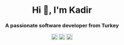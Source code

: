 <h1 align="center">Hi 👋, I'm Kadir</h1>
<h3 align="center">A passionate software developer from Turkey</h3>

<p align="center">
<a href="https://twitter.com/akadir_dev" target="blank"><img align="center" src="https://cdn.jsdelivr.net/npm/simple-icons@3.0.1/icons/twitter.svg" alt="akadir_dev" height="20" width="20" /></a>
<a href="https://linkedin.com/in/akarakoc" target="blank"><img align="center" src="https://cdn.jsdelivr.net/npm/simple-icons@3.0.1/icons/linkedin.svg" alt="akarakoc" height="20" width="20" /></a>
<a href="https://stackoverflow.com/users/2183174" target="blank"><img align="center" src="https://cdn.jsdelivr.net/npm/simple-icons@3.0.1/icons/stackoverflow.svg" alt="users/2183174" height="20" width="20" /></a>
</p>
